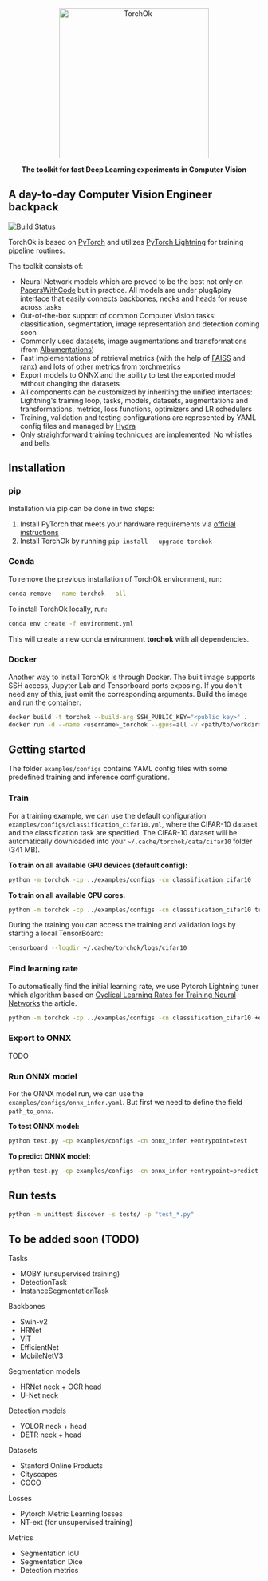 <div align="center">

<img src="https://i.imgur.com/cpwsBrY.png" alt="TorchOk" style="width:300px; horizontal-align:middle"/>

**The toolkit for fast Deep Learning experiments in Computer Vision**

</div>

## A day-to-day Computer Vision Engineer backpack

[![Build Status](https://github.com/eora-ai/torchok/actions/workflows/flake8_checks.yaml/badge.svg?branch=main)](https://github.com/eora-ai/torchok/actions/workflows/flake8_checks.yaml)

TorchOk is based on [PyTorch](https://github.com/pytorch/pytorch) and utilizes [PyTorch Lightning](https://github.com/PyTorchLightning/pytorch-lightning) for training pipeline routines.

The toolkit consists of:
- Neural Network models which are proved to be the best not only on [PapersWithCode](https://paperswithcode.com/) but in practice. All models are under plug&play interface that easily connects backbones, necks and heads for reuse across tasks
- Out-of-the-box support of common Computer Vision tasks: classification, segmentation, image representation and detection coming soon
- Commonly used datasets, image augmentations and transformations (from [Albumentations](https://albumentations.ai/))
- Fast implementations of retrieval metrics (with the help of [FAISS](https://github.com/facebookresearch/faiss) and [ranx](https://github.com/AmenRa/ranx)) and lots of other metrics from [torchmetrics](https://torchmetrics.readthedocs.io/)
- Export models to ONNX and the ability to test the exported model without changing the datasets
- All components can be customized by inheriting the unified interfaces: Lightning's training loop, tasks, models, datasets, augmentations and transformations, metrics, loss functions, optimizers and LR schedulers
- Training, validation and testing configurations are represented by YAML config files and managed by [Hydra](https://hydra.cc/)
- Only straightforward training techniques are implemented. No whistles and bells

## Installation
### pip
Installation via pip can be done in two steps:
1. Install PyTorch that meets your hardware requirements via [official instructions](https://pytorch.org/get-started/locally/)
2. Install TorchOk by running `pip install --upgrade torchok`
### Conda
To remove the previous installation of TorchOk environment, run:
```bash
conda remove --name torchok --all
```
To install TorchOk locally, run:
```bash
conda env create -f environment.yml
```
This will create a new conda environment **torchok** with all dependencies.
### Docker
Another way to install TorchOk is through Docker. The built image supports SSH access, Jupyter Lab and Tensorboard ports exposing. If you don't need any of this, just omit the corresponding arguments. Build the image and run the container:
```bash
docker build -t torchok --build-arg SSH_PUBLIC_KEY="<public key>" .
docker run -d --name <username>_torchok --gpus=all -v <path/to/workdir>:/workdir -p <ssh_port>:22 -p <jupyter_port>:8888 -p <tensorboard_port>:6006 torchok
```

## Getting started
The folder `examples/configs` contains YAML config files with some predefined training and inference configurations.
### Train
For a training example, we can use the default configuration `examples/configs/classification_cifar10.yml`, where the CIFAR-10 dataset and the classification task are specified. The CIFAR-10 dataset will be automatically downloaded into your `~/.cache/torchok/data/cifar10` folder (341 MB).

**To train on all available GPU devices (default config):**
```bash
python -m torchok -cp ../examples/configs -cn classification_cifar10
```
**To train on all available CPU cores:**
```bash
python -m torchok -cp ../examples/configs -cn classification_cifar10 trainer.accelerator='cpu'
```
During the training you can access the training and validation logs by starting a local TensorBoard:
```bash
tensorboard --logdir ~/.cache/torchok/logs/cifar10
```
### Find learning rate
To automatically find the initial learning rate, we use Pytorch Lightning tuner which algorithm based on [Cyclical Learning Rates for Training Neural Networks](https://arxiv.org/abs/1506.01186) the article.
```bash
python -m torchok -cp ../examples/configs -cn classification_cifar10 +entrypoint=find_lr
```

### Export to ONNX
TODO
### Run ONNX model
For the ONNX model run, we can use the `examples/configs/onnx_infer.yaml`.
But first we need to define the field `path_to_onnx`.

**To test ONNX model:**
```bash
python test.py -cp examples/configs -cn onnx_infer +entrypoint=test
```

**To predict ONNX model:**
```bash
python test.py -cp examples/configs -cn onnx_infer +entrypoint=predict
```

## Run tests
```bash
python -m unittest discover -s tests/ -p "test_*.py"
```
## To be added soon (TODO)
Tasks
- MOBY (unsupervised training)
- DetectionTask
- InstanceSegmentationTask

Backbones
- Swin-v2
- HRNet
- ViT
- EfficientNet
- MobileNetV3

Segmentation models
- HRNet neck + OCR head
- U-Net neck

Detection models
- YOLOR neck + head
- DETR neck + head

Datasets
- Stanford Online Products
- Cityscapes
- COCO

Losses
- Pytorch Metric Learning losses
- NT-ext (for unsupervised training)

Metrics
- Segmentation IoU
- Segmentation Dice
- Detection metrics
